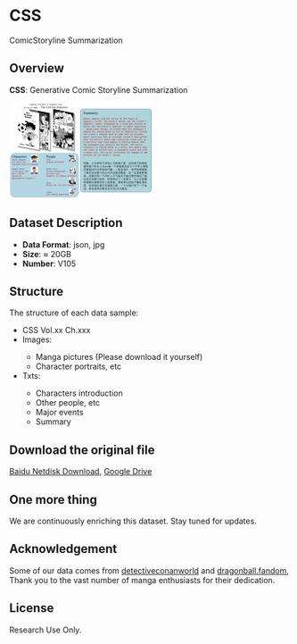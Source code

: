 # CSS
ComicStoryline Summarization

## Overview
**CSS**: Generative Comic Storyline Summarization

<img src="https://github.com/Anonymous-2025-04/CSS/blob/main/CSS.png" alt="Comics, characters, plot" style="zoom:25%;" /> 


## Dataset Description

- **Data Format**: json, jpg 
- **Size**: ≈ 20GB  
- **Number**: V105 

## Structure

The structure of each data sample:

<ul>
    <li>CSS Vol.xx Ch.xxx</li>
    <li>Images:</li>
    <ul>
    <li>Manga pictures (Please download it yourself)</li>
    <li>Character portraits, etc</li>
    </ul>
    <li>Txts:</li>
    <ul>
    <li>Characters introduction</li>
    <li>Other people, etc</li>
    <li>Major events</li>
    <li>Summary</li>
    </ul>
</ul>

## Download the original file  

[Baidu Netdisk Download](https://pan.baidu.com/s/1uduGCJ4Hx0bFJwbMeyFahA?pwd=mm7z), [Google Drive](https://drive.google.com/file/d/1qPWz8KOEgRZsJ-6kaoOU4oNr2e9212rE/view?usp=sharing)

## One more thing

We are continuously enriching this dataset. Stay tuned for updates.

## Acknowledgement

Some of our data comes from [detectiveconanworld](https://www.detectiveconanworld.com/) and [dragonball.fandom](https://dragonball.fandom.com/wiki/Main_Page), Thank you to the vast number of manga enthusiasts for their dedication.

## License

Research Use Only.
